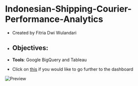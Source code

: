 # Indonesian-Shipping-Courier-Performance-Analytics

- Created by Fitria Dwi Wulandari
- **Objectives**:
  - 
 
- **Tools**: Google BigQuery and Tableau
- Click on [this](https://public.tableau.com/app/profile/fitriadwi/viz/IndonesianShippingCourierPerformanceAnalytics_16666114247330/OverviewSummary?publish=yes) if you would like to go further to the dashboard


![Preview](https://user-images.githubusercontent.com/74573342/197517394-d16f3cb5-6301-48b8-8e51-b65fe717761c.png)
